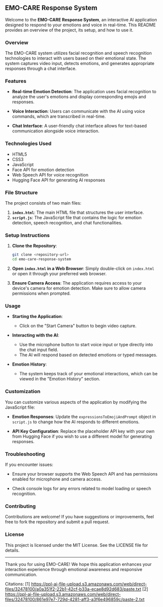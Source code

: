 ## EMO-CARE Response System

Welcome to the **EMO-CARE Response System**, an interactive AI application designed to respond to your emotions and voice in real-time. This README provides an overview of the project, its setup, and how to use it.

### Overview

The EMO-CARE system utilizes facial recognition and speech recognition technologies to interact with users based on their emotional state. The system captures video input, detects emotions, and generates appropriate responses through a chat interface.

### Features

- **Real-time Emotion Detection**: The application uses facial recognition to analyze the user's emotions and display corresponding emojis and responses.
  
- **Voice Interaction**: Users can communicate with the AI using voice commands, which are transcribed in real-time.
  
- **Chat Interface**: A user-friendly chat interface allows for text-based communication alongside voice interaction.

### Technologies Used

- HTML5
- CSS3
- JavaScript
- Face API for emotion detection
- Web Speech API for voice recognition
- Hugging Face API for generating AI responses

### File Structure

The project consists of two main files:

1. **`index.html`**: The main HTML file that structures the user interface.
2. **`script.js`**: The JavaScript file that contains the logic for emotion detection, speech recognition, and chat functionalities.

### Setup Instructions

1. **Clone the Repository**:
   ```bash
   git clone <repository-url>
   cd emo-care-response-system
   ```

2. **Open `index.html` in a Web Browser**:
   Simply double-click on `index.html` or open it through your preferred web browser.

3. **Ensure Camera Access**:
   The application requires access to your device's camera for emotion detection. Make sure to allow camera permissions when prompted.

### Usage

- **Starting the Application**:
  - Click on the "Start Camera" button to begin video capture.
  
- **Interacting with the AI**:
  - Use the microphone button to start voice input or type directly into the chat input field.
  - The AI will respond based on detected emotions or typed messages.

- **Emotion History**:
  - The system keeps track of your emotional interactions, which can be viewed in the "Emotion History" section.

### Customization

You can customize various aspects of the application by modifying the JavaScript file:

- **Emotion Responses**: Update the `expressionsToEmojiAndPrompt` object in `script.js` to change how the AI responds to different emotions.
  
- **API Key Configuration**: Replace the placeholder API key with your own from Hugging Face if you wish to use a different model for generating responses.

### Troubleshooting

If you encounter issues:

- Ensure your browser supports the Web Speech API and has permissions enabled for microphone and camera access.
  
- Check console logs for any errors related to model loading or speech recognition.

### Contributing

Contributions are welcome! If you have suggestions or improvements, feel free to fork the repository and submit a pull request.

### License

This project is licensed under the MIT License. See the LICENSE file for details.

---

Thank you for using EMO-CARE! We hope this application enhances your interaction experience through emotional awareness and responsive communication.

Citations:
[1] https://ppl-ai-file-upload.s3.amazonaws.com/web/direct-files/32478100/a0a351f2-22b1-42cf-b33a-ecae8d92d683/paste.txt
[2] https://ppl-ai-file-upload.s3.amazonaws.com/web/direct-files/32478100/861e97e7-729d-4281-aff3-a3f6e496859c/paste-2.txt
